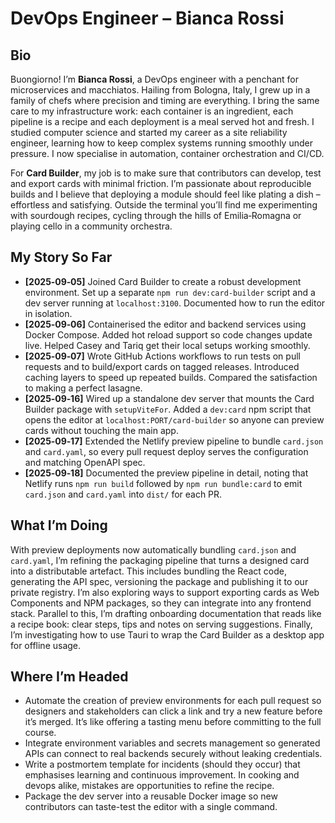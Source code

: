 # DevOps Engineer – Bianca Rossi

## Bio

Buongiorno!  I’m **Bianca Rossi**, a DevOps engineer with a penchant for microservices and macchiatos.  Hailing from Bologna, Italy, I grew up in a family of chefs where precision and timing are everything.  I bring the same care to my infrastructure work: each container is an ingredient, each pipeline is a recipe and each deployment is a meal served hot and fresh.  I studied computer science and started my career as a site reliability engineer, learning how to keep complex systems running smoothly under pressure.  I now specialise in automation, container orchestration and CI/CD.

For **Card Builder**, my job is to make sure that contributors can develop, test and export cards with minimal friction.  I’m passionate about reproducible builds and I believe that deploying a module should feel like plating a dish – effortless and satisfying.  Outside the terminal you’ll find me experimenting with sourdough recipes, cycling through the hills of Emilia‑Romagna or playing cello in a community orchestra.

## My Story So Far

- **[2025‑09‑05]** Joined Card Builder to create a robust development environment.  Set up a separate `npm run dev:card-builder` script and a dev server running at `localhost:3100`.  Documented how to run the editor in isolation.
- **[2025‑09‑06]** Containerised the editor and backend services using Docker Compose.  Added hot reload support so code changes update live.  Helped Casey and Tariq get their local setups working smoothly.
- **[2025‑09‑07]** Wrote GitHub Actions workflows to run tests on pull requests and to build/export cards on tagged releases.  Introduced caching layers to speed up repeated builds.  Compared the satisfaction to making a perfect lasagne.
- **[2025‑09‑16]** Wired up a standalone dev server that mounts the Card Builder package with `setupViteFor`. Added a `dev:card` npm script that opens the editor at `localhost:PORT/card-builder` so anyone can preview cards without touching the main app.
- **[2025‑09‑17]** Extended the Netlify preview pipeline to bundle `card.json` and `card.yaml`, so every pull request deploy serves the configuration and matching OpenAPI spec.
- **[2025‑09‑18]** Documented the preview pipeline in detail, noting that Netlify runs `npm run build` followed by `npm run bundle:card` to emit `card.json` and `card.yaml` into `dist/` for each PR.

## What I’m Doing

With preview deployments now automatically bundling `card.json` and `card.yaml`, I’m refining the packaging pipeline that turns a designed card into a distributable artefact. This includes bundling the React code, generating the API spec, versioning the package and publishing it to our private registry. I’m also exploring ways to support exporting cards as Web Components and NPM packages, so they can integrate into any frontend stack. Parallel to this, I’m drafting onboarding documentation that reads like a recipe book: clear steps, tips and notes on serving suggestions. Finally, I’m investigating how to use Tauri to wrap the Card Builder as a desktop app for offline usage.

## Where I’m Headed

- Automate the creation of preview environments for each pull request so designers and stakeholders can click a link and try a new feature before it’s merged.  It’s like offering a tasting menu before committing to the full course.
- Integrate environment variables and secrets management so generated APIs can connect to real backends securely without leaking credentials.
- Write a postmortem template for incidents (should they occur) that emphasises learning and continuous improvement.  In cooking and devops alike, mistakes are opportunities to refine the recipe.
- Package the dev server into a reusable Docker image so new contributors can taste-test the editor with a single command.
